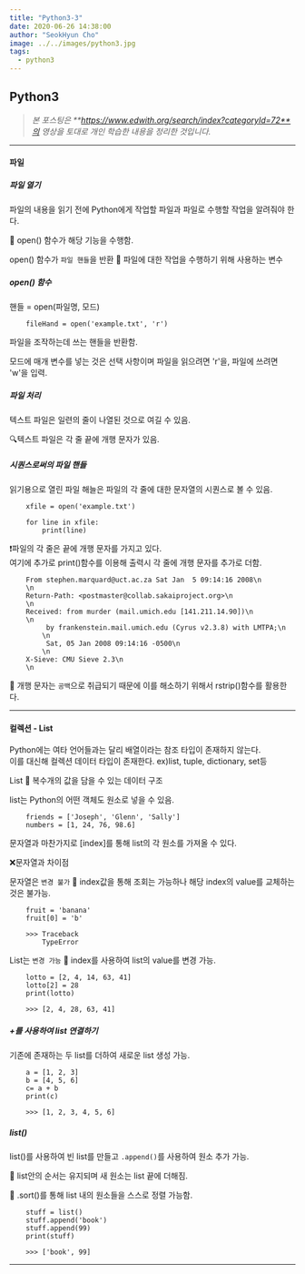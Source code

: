 ```yaml
---
title: "Python3-3"
date: 2020-06-26 14:38:00
author: "SeokHyun Cho"
image: ../../images/python3.jpg
tags:
  - python3
---
```


## Python3

> _본 포스팅은 **https://www.edwith.org/search/index?categoryId=72**의 영상을 토대로 개인 학습한 내용을 정리한 것입니다._

---

#### 파일

##### 파일 열기

파일의 내용을 읽기 전에 Python에게 작업할 파일과 파일로 수행할 작업을 알려줘야 한다.

💨 open() 함수가 해당 기능을 수행함.

open() 함수가 `파일 핸들`을 반환 💨 파일에 대한 작업을 수행하기 위해 사용하는 변수

##### open() 함수

핸들 = open(파일명, 모드)

```
    fileHand = open('example.txt', 'r')
```

파일을 조작하는데 쓰는 핸들을 반환함.

모드에 매개 변수를 넣는 것은 선택 사항이며 파일을 읽으려면 'r'을, 파일에 쓰려면 'w'을 입력.

##### 파일 처리

텍스트 파일은 일련의 줄이 나열된 것으로 여길 수 있음.

🔍텍스트 파일은 각 줄 끝에 개행 문자가 있음.

##### 시퀀스로써의 파일 핸들

읽기용으로 열린 파일 해늘은 파일의 각 줄에 대한 문자열의 시퀀스로 볼 수 있음.

```
    xfile = open('example.txt')

    for line in xfile:
        print(line)
```

❗파일의 각 줄은 끝에 개행 문자를 가지고 있다.<br>
여기에 추가로 print()함수를 이용해 출력시 각 줄에 개행 문자를 추가로 더함.

```
    From stephen.marquard@uct.ac.za Sat Jan  5 09:14:16 2008\n
    \n
    Return-Path: <postmaster@collab.sakaiproject.org>\n
    \n
    Received: from murder (mail.umich.edu [141.211.14.90])\n
    \n
    	 by frankenstein.mail.umich.edu (Cyrus v2.3.8) with LMTPA;\n
        \n
    	 Sat, 05 Jan 2008 09:14:16 -0500\n
        \n
    X-Sieve: CMU Sieve 2.3\n
    \n
```

💨 개행 문자는 `공백`으로 취급되기 때문에 이를 해소하기 위해서 rstrip()함수를 활용한다.

---

#### 컬렉션 - List

Python에는 여타 언어들과는 달리 배열이라는 참조 타입이 존재하지 않는다.<br>
이를 대신해 컬렉션 데이터 타입이 존재한다. ex)list, tuple, dictionary, set등

List 💨 복수개의 값을 담을 수 있는 데이터 구조

list는 Python의 어떤 객체도 원소로 넣을 수 있음.

```
    friends = ['Joseph', 'Glenn', 'Sally']
    numbers = [1, 24, 76, 98.6]
```

문자열과 마찬가지로 [index]를 통해 list의 각 원소를 가져올 수 있다.

❌문자열과 차이점

문자열은 `변경 불가` 💨 index값을 통해 조회는 가능하나 해당 index의 value를 교체하는 것은 불가능.

```
    fruit = 'banana'
    fruit[0] = 'b'

    >>> Traceback
        TypeError
```

List는 `변경 가능` 💨 index를 사용하여 list의 value를 변경 가능.

```
    lotto = [2, 4, 14, 63, 41]
    lotto[2] = 28
    print(lotto)

    >>> [2, 4, 28, 63, 41]
```

##### +를 사용하여 list 연결하기

기존에 존재하는 두 list를 더하여 새로운 list 생성 가능.

```
    a = [1, 2, 3]
    b = [4, 5, 6]
    c= a + b
    print(c)

    >>> [1, 2, 3, 4, 5, 6]
```

##### list()

list()를 사용하여 빈 list를 만들고 `.append()`를 사용하여 원소 추가 가능.

💨 list안의 순서는 유지되며 새 원소는 list 끝에 더해짐.

💨 .sort()를 통해 list 내의 원소들을 스스로 정렬 가능함.

```
    stuff = list()
    stuff.append('book')
    stuff.append(99)
    print(stuff)

    >>> ['book', 99]
```

---
